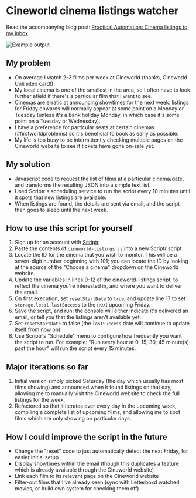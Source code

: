 # Cineworld cinema listings watcher

Read the accompanying blog post: [Practical Automation: Cinema listings to my inbox](https://neilstudd.ghost.io/2017/05/22/practical-automation-cinema-listings-to-my-inbox/)

![Example output](http://i.imgur.com/RkWSyBf.png)

## My problem

* On average I watch 2-3 films per week at Cineworld (thanks, Cineworld Unlimited card!)
* My local cinema is one of the smallest in the area, so I often have to look further afield if there's a particular film that I want to see.
* Cinemas are erratic at announcing showtimes for the next week: listings for Friday onwards will normally appear at some point on a Monday or Tuesday (unless it's a bank holiday Monday, in which case it's some point on a Tuesday or Wednesday).
* I have a preference for particular seats at certain cinemas (#firstworldproblems) so it's beneficial to book as early as possible.
* My life is too busy to be intermittently checking multiple pages on the Cineworld website to see if tickets have gone on-sale yet.

## My solution

* Javascript code to request the list of films at a particular cinema/date, and transforms the resulting JSON into a simple text list.
* Used Scriptr's scheduling service to run the script every 10 minutes until it spots that new listings are available.
* When listings are found, the details are sent via email, and the script then goes to sleep until the next week.

## How to use this script for yourself

1. Sign up for an account with [Scriptr](https://www.scriptr.io)
1. Paste the contents of `cineworld-listings.js` into a new Scriptr script
1. Locate the ID for the cinema that you wish to monitor. This will be a seven-digit number beginning with 101; you can locate the ID by looking at the source of the "Choose a cinema" dropdown on the Cineworld website.
1. Update the variables in lines 9-12 of the cineworld-listings script, to reflect the cinema you're interested in, and where you want to deliver the email.
1. On first execution, set `resetStartDate` to `true`, and update line 17 to set `storage.local.lastSuccess` to the next upcoming Friday.
1. Save the script, and run; the console will either indicate it's delivered an email, or tell you that the listings aren't available yet.
1. Set `resetStartDate` to false (the `lastSuccess` date will continue to update itself from now on)
1. Use Scriptr's "Schedule" menu to configure how frequently you want the script to run. For example: "Run every hour at 0, 15, 30, 45 minute(s) past the hour" will run the script every 15 minutes.

## Major iterations so far

1. Initial version simply picked Saturday (the day which usually has most films showing) and announced when it found listings on that day, allowing me to manually visit the Cineworld website to check the full listings for the week.
1. Refactored so that it iterates over every day in the upcoming week, compiling a complete list of upcoming films, and allowing me to spot films which are only showing on particular days.

## How I could improve the script in the future

* Change the "reset" code to just automatically detect the next Friday, for easier initial setup
* Display showtimes within the email (though this duplicates a feature which is already available through the Cineworld website)
* Link each film to its relevant page on the Cineworld website
* Filter-out films that I've already seen (sync with Letterboxd watched movies, or build own system for checking them off)
